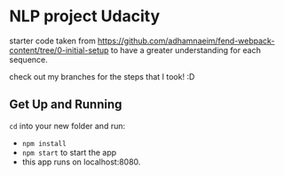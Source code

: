 # NLP project Udacity

starter code taken from https://github.com/adhamnaeim/fend-webpack-content/tree/0-initial-setup to have a greater understanding for each sequence.

check out my branches for the steps that I took! :D
## Get Up and Running


`cd` into your new folder and run:
- ```npm install```
- ```npm start``` to start the app
- this app runs on localhost:8080.
